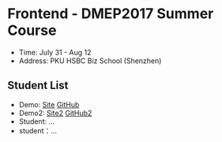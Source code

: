 # Frontend - DMEP2017 Summer Course 

* Time: July 31 - Aug 12
* Address: PKU HSBC Biz School (Shenzhen)

## Student List

* Demo: [Site](https://hupilidemo.github.io/) [GitHub](https://github.com/hupilidemo)
* Demo2: [Site2](https://hupilidemo.github.io/) [GitHub2](https://github.com/hupilidemo)
* Student: ...
* student：...

